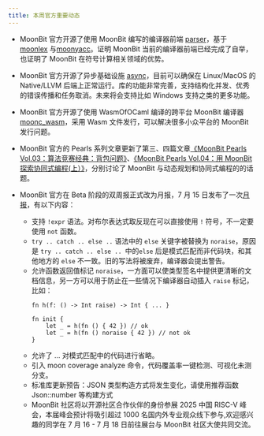 ```yaml
---
title: 本周官方重要动态
---
```


- MoonBit 官方开源了使用 MoonBit 编写的编译器前端 [parser](https://github.com/moonbitlang/parser)，基于 [moonlex](https://github.com/moonbitlang/moonlex) 与[moonyacc](https://github.com/moonbitlang/moonyacc)。证明 MoonBit 当前的编译器前端已经完成了自举，也证明了 MoonBit 在符号计算相关领域的优势。
- MoonBit 官方开源了异步基础设施 [async](https://github.com/moonbitlang/async)，目前可以确保在 Linux/MacOS 的 Native/LLVM 后端上正常运行。库的功能非常完善，支持结构化并发、优秀的错误传播和任务取消。未来将会支持比如 Windows 支持之类的更多功能。
- MoonBit 官方开源了使用 WasmOfOCaml 编译的跨平台 MoonBit 编译器 [moonc_wasm](https://github.com/moonbitlang/moonc_wasm)，采用 Wasm 文件发行，可以解决很多小众平台的 MoonBit 发行问题。
- MoonBit 官方的 Pearls 系列文章更新了第三、四篇文章[《MoonBit Pearls Vol.03：算法竞赛经典：背包问题》](https://mp.weixin.qq.com/s/9bey04RiYhvTj2x8ZD268Q)、[《MoonBit Pearls Vol.04：用 MoonBit 探索协同式编程(上）》](https://mp.weixin.qq.com/s/Uc6uZuIIbOapOaVyZZ1ong)，分别讨论了 MoonBit 与动态规划和协同式编程的的话题。
- MoonBit 官方在 Beta 阶段的双周报正式改为月报，7 月 15 日发布了一次[月报](https://mp.weixin.qq.com/s/253cG9u57B1B0LVavgE2zQ)，有以下内容：
    
  - 支持 `!expr` 语法。对布尔表达式取反现在可以直接使用 `!` 符号，不一定要使用 `not` 函数。
  - `try .. catch .. else ..` 语法中的 `else` 关键字被替换为 `noraise`，原因是 `try .. catch .. else .. `中的`else` 后是模式匹配而非代码块，和其他地方的 `else` 不一致。旧的写法将被废弃，编译器会提出警告。
  - 允许函数返回值标记 `noraise`，一方面可以使类型签名中提供更清晰的文档信息，另一方可以用于防止在一些情况下编译器自动插入 `raise` 标记，比如：
    ```mbt
    fn h(f: () -> Int raise) -> Int { ... }

    fn init {
        let _ = h(fn () { 42 }) // ok
        let _ = h(fn () noraise { 42 }) // not ok
    }
    ```
  - 允许了 ... 对模式匹配中的代码进行省略。
  - 引入 moon coverage analyze 命令，代码覆盖率一键检测、可视化未测分支。
  - 标准库更新预告：JSON 类型构造方式将发生变化，请使用推荐函数Json::number 等构建方式
  - MoonBit 社区将以开源社区合作伙伴的身份参展 2025 中国 RISC-V 峰会，本届峰会预计将吸引超过 1000 名国内外专业观众线下参与,欢迎感兴趣的同学在 7 月 16 - 7 月 18 日前往展台与 MoonBit 社区大使共同交流。
